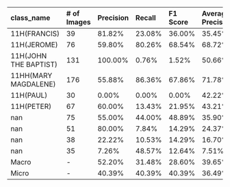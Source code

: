 | class_name            | # of Images   | Precision   | Recall   | F1 Score   | Average Precision   |
|:----------------------|:--------------|:------------|:---------|:-----------|:--------------------|
| 11H(FRANCIS)          | 39            | 81.82%      | 23.08%   | 36.00%     | 35.45%              |
| 11H(JEROME)           | 76            | 59.80%      | 80.26%   | 68.54%     | 68.72%              |
| 11H(JOHN THE BAPTIST) | 131           | 100.00%     | 0.76%    | 1.52%      | 50.66%              |
| 11HH(MARY MAGDALENE)  | 176           | 55.88%      | 86.36%   | 67.86%     | 71.78%              |
| 11H(PAUL)             | 30            | 0.00%       | 0.00%    | 0.00%      | 42.22%              |
| 11H(PETER)            | 67            | 60.00%      | 13.43%   | 21.95%     | 43.21%              |
| nan                   | 75            | 55.00%      | 44.00%   | 48.89%     | 35.90%              |
| nan                   | 51            | 80.00%      | 7.84%    | 14.29%     | 24.37%              |
| nan                   | 38            | 22.22%      | 10.53%   | 14.29%     | 16.70%              |
| nan                   | 35            | 7.26%       | 48.57%   | 12.64%     | 7.51%               |
| Macro                 | -             | 52.20%      | 31.48%   | 28.60%     | 39.65%              |
| Micro                 | -             | 40.39%      | 40.39%   | 40.39%     | 36.49%              |